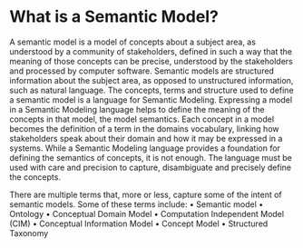 # What is a Semantic Model?
A semantic model is a model of concepts about a subject area, as understood by a community of stakeholders, defined in such a way that the meaning of those concepts can be precise, understood by the stakeholders and processed by computer software. 
Semantic models are structured information about the subject area, as opposed to unstructured information, such as natural language. The concepts, terms and structure used to define a semantic model is a language for Semantic Modeling. Expressing a model in a Semantic Modeling language helps to define the meaning of the concepts in that model, the model semantics. Each concept in a model becomes the definition of a term in the domains vocabulary, linking how stakeholders speak about their domain and how it may be expressed in a systems.
While a Semantic Modeling language provides a foundation for defining the semantics of concepts, it is not enough. The language must be used with care and precision to capture, disambiguate and precisely define the concepts.
 
There are multiple terms that, more or less, capture some of the intent of semantic models. Some of these terms include:
•	Semantic model
•	Ontology
•	Conceptual Domain Model
•	Computation Independent Model (CIM)
•	Conceptual Information Model
•	Concept Model
•	Structured Taxonomy

